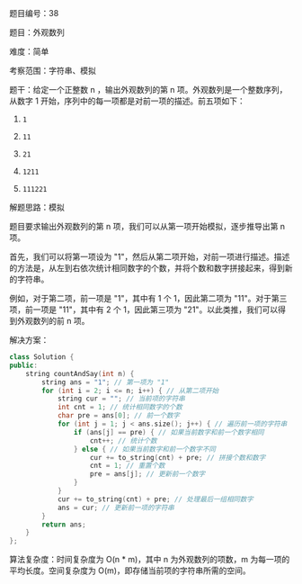 题目编号：38

题目：外观数列

难度：简单

考察范围：字符串、模拟

题干：给定一个正整数 n ，输出外观数列的第 n 项。外观数列是一个整数序列，从数字 1 开始，序列中的每一项都是对前一项的描述。前五项如下：

1.     1
2.     11
3.     21
4.     1211
5.     111221

解题思路：模拟

题目要求输出外观数列的第 n 项，我们可以从第一项开始模拟，逐步推导出第 n 项。

首先，我们可以将第一项设为 "1"，然后从第二项开始，对前一项进行描述。描述的方法是，从左到右依次统计相同数字的个数，并将个数和数字拼接起来，得到新的字符串。

例如，对于第二项，前一项是 "1"，其中有 1 个 1，因此第二项为 "11"。对于第三项，前一项是 "11"，其中有 2 个 1，因此第三项为 "21"。以此类推，我们可以得到外观数列的前 n 项。

解决方案：

```cpp
class Solution {
public:
    string countAndSay(int n) {
        string ans = "1"; // 第一项为 "1"
        for (int i = 2; i <= n; i++) { // 从第二项开始
            string cur = ""; // 当前项的字符串
            int cnt = 1; // 统计相同数字的个数
            char pre = ans[0]; // 前一个数字
            for (int j = 1; j < ans.size(); j++) { // 遍历前一项的字符串
                if (ans[j] == pre) { // 如果当前数字和前一个数字相同
                    cnt++; // 统计个数
                } else { // 如果当前数字和前一个数字不同
                    cur += to_string(cnt) + pre; // 拼接个数和数字
                    cnt = 1; // 重置个数
                    pre = ans[j]; // 更新前一个数字
                }
            }
            cur += to_string(cnt) + pre; // 处理最后一组相同数字
            ans = cur; // 更新前一项的字符串
        }
        return ans;
    }
};
```

算法复杂度：时间复杂度为 O(n * m)，其中 n 为外观数列的项数，m 为每一项的平均长度。空间复杂度为 O(m)，即存储当前项的字符串所需的空间。